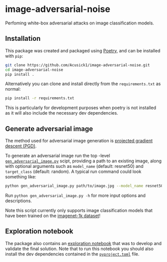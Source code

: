 # image-adversarial-noise

Perfoming white-box adversarial attacks on image classification models.

## Installation

This package was created and packaged using [Poetry](https://python-poetry.org/), and can be installed with `pip`:

```bash
git clone https://github.com/Acusick1/image-adversarial-noise.git
cd image-adversarial-noise
pip install .
```

Alternatively you can clone and install directly from the `requirements.txt` as normal:

```bash
pip install -r requirements.txt
```

This is particularly for development purposes when poetry is not installed as it will also include the necessary dev dependencies.

## Generate adversarial image

The method used for adversarial image generation is [projected gradient descent (PGD)](https://arxiv.org/pdf/1706.06083.pdf).

To generate an adversarial image run the top -level [`gen_adversarial_image.py`](gen_adversarial_image.py) scipt, providing a path to an existing image, along with optional arguments such as `model_name` (default: resnet50) and `target_class` (default: random). A typical run command could look something like:

```bash
python gen_adversarial_image.py path/to/image.jpg --model_name resnet50.a1_in1k --target_class 123 --epsilon 0.05 --max_steps 20 --prob_threshold 0.5
```

Run `python gen_adversarial_image.py -h` for more input options and descriptions.

Note this script currently only supports image classification models that have been trained on the [imagenet-1k dataset](https://huggingface.co/datasets/imagenet-1k)!

## Exploration notebook

The package also contains an [exploration notebook](explore.ipynb) that was to develop and validate the final solution. Note that to run this notebook you should also install the dev dependencies contained in the [`pyproject.toml`](pyproject.toml) file.
